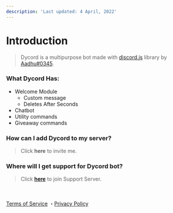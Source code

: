 ```yaml
---
description: 'Last updated: 4 April, 2022'
---
```


# Introduction

> Dycord is a multipurpose bot made with [discord.js](https://discord.js.org) library by [Aadhu#0345](https://discord.com/users/815480311285547079).

### What Dycord Has:

* Welcome Module
  * Custom message
  * Deletes After Seconds
* Chatbot
* Utility commands
* Giveaway commands

### How can I add Dycord to my server?

> Click **here** to invite me.

### Where will I get support for Dycord bot?

> Click [**here**](https://discord.gg/wM7RVuSbvs) to join Support Server.

\
\
[Terms of Service](important/terms-of-service.md#terms-of-service) ・[Privacy Policy](important/privacy-policy.md)
